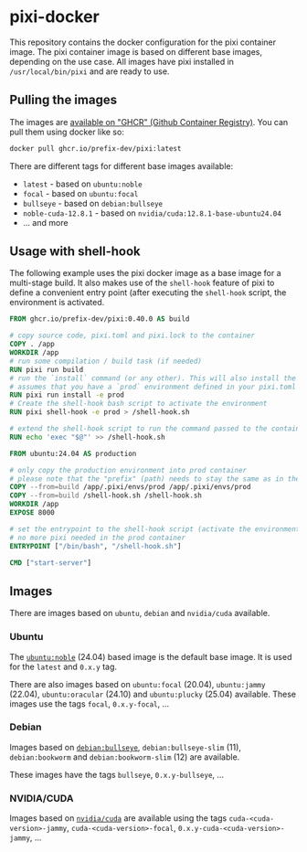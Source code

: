 # pixi-docker

This repository contains the docker configuration for the pixi container image.
The pixi container image is based on different base images, depending on the use case.
All images have pixi installed in `/usr/local/bin/pixi` and are ready to use.

## Pulling the images

The images are [available on "GHCR" (Github Container Registry)](https://github.com/prefix-dev/pixi-docker/pkgs/container/pixi).
You can pull them using docker like so:

```bash
docker pull ghcr.io/prefix-dev/pixi:latest
```

There are different tags for different base images available:

- `latest` - based on `ubuntu:noble`
- `focal` - based on `ubuntu:focal`
- `bullseye` - based on `debian:bullseye`
- `noble-cuda-12.8.1` - based on `nvidia/cuda:12.8.1-base-ubuntu24.04`
- ... and more

## Usage with shell-hook

The following example uses the pixi docker image as a base image for a multi-stage build.
It also makes use of the `shell-hook` feature of pixi to define a convenient entry point (after executing the `shell-hook` script, the environment is activated.

```Dockerfile
FROM ghcr.io/prefix-dev/pixi:0.40.0 AS build

# copy source code, pixi.toml and pixi.lock to the container
COPY . /app
WORKDIR /app
# run some compilation / build task (if needed)
RUN pixi run build
# run the `install` command (or any other). This will also install the dependencies into `/app/.pixi`
# assumes that you have a `prod` environment defined in your pixi.toml
RUN pixi run install -e prod
# Create the shell-hook bash script to activate the environment
RUN pixi shell-hook -e prod > /shell-hook.sh

# extend the shell-hook script to run the command passed to the container
RUN echo 'exec "$@"' >> /shell-hook.sh

FROM ubuntu:24.04 AS production

# only copy the production environment into prod container
# please note that the "prefix" (path) needs to stay the same as in the build container
COPY --from=build /app/.pixi/envs/prod /app/.pixi/envs/prod
COPY --from=build /shell-hook.sh /shell-hook.sh
WORKDIR /app
EXPOSE 8000

# set the entrypoint to the shell-hook script (activate the environment and run the command)
# no more pixi needed in the prod container
ENTRYPOINT ["/bin/bash", "/shell-hook.sh"]

CMD ["start-server"]
```

## Images

There are images based on `ubuntu`, `debian` and `nvidia/cuda` available.

### Ubuntu

The [`ubuntu:noble`](https://hub.docker.com/_/ubuntu) (24.04) based image is the default base image. It is used for the `latest` and `0.x.y` tag.

There are also images based on `ubuntu:focal` (20.04), `ubuntu:jammy` (22.04), `ubuntu:oracular` (24.10) and `ubuntu:plucky` (25.04) available.
These images use the tags `focal`, `0.x.y-focal`, ...

### Debian

Images based on [`debian:bullseye`](https://hub.docker.com/_/debian), `debian:bullseye-slim` (11), `debian:bookworm` and `debian:bookworm-slim` (12) are available.

These images have the tags `bullseye`, `0.x.y-bullseye`, ...

### NVIDIA/CUDA

Images based on [`nvidia/cuda`](https://hub.docker.com/r/nvidia/cuda) are available using the tags `cuda-<cuda-version>-jammy`, `cuda-<cuda-version>-focal`, `0.x.y-cuda-<cuda-version>-jammy`, ...
